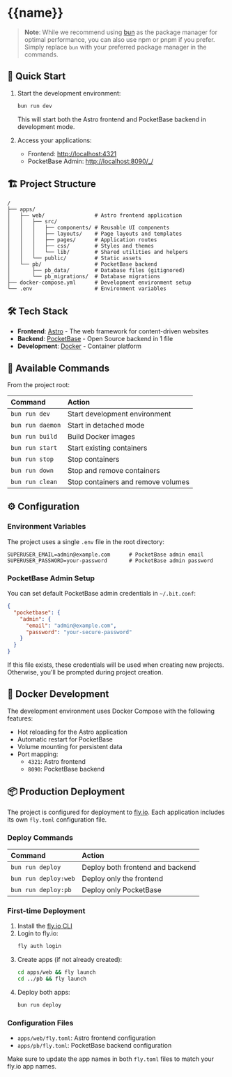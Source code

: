 # {{name}}

> **Note**: While we recommend using [bun](https://bun.sh) as the package manager for optimal performance, you can also use npm or pnpm if you prefer. Simply replace `bun` with your preferred package manager in the commands.

## 🚀 Quick Start

1. Start the development environment:
   ```bash
   bun run dev
   ```
   This will start both the Astro frontend and PocketBase backend in development mode.

2. Access your applications:
   - Frontend: [http://localhost:4321](http://localhost:4321)
   - PocketBase Admin: [http://localhost:8090/_/](http://localhost:8090/_/)

## 🏗 Project Structure

```text
/
├── apps/
│   ├── web/                # Astro frontend application
│   │   ├── src/
│   │   │   ├── components/ # Reusable UI components
│   │   │   ├── layouts/    # Page layouts and templates
│   │   │   ├── pages/      # Application routes
│   │   │   ├── css/        # Styles and themes
│   │   │   └── lib/        # Shared utilities and helpers
│   │   └── public/         # Static assets
│   └── pb/                 # PocketBase backend
│       ├── pb_data/        # Database files (gitignored)
│       └── pb_migrations/  # Database migrations
├── docker-compose.yml      # Development environment setup
└── .env                    # Environment variables
```

## 🛠 Tech Stack

- **Frontend**: [Astro](https://astro.build) - The web framework for content-driven websites
- **Backend**: [PocketBase](https://pocketbase.io) - Open Source backend in 1 file
- **Development**: [Docker](https://www.docker.com) - Container platform

## 🧞 Available Commands

From the project root:

| Command           | Action                                           |
|:-----------------|:------------------------------------------------|
| `bun run dev`    | Start development environment                    |
| `bun run daemon` | Start in detached mode                          |
| `bun run build`  | Build Docker images                             |
| `bun run start`  | Start existing containers                       |
| `bun run stop`   | Stop containers                                 |
| `bun run down`   | Stop and remove containers                      |
| `bun run clean`  | Stop containers and remove volumes              |

## ⚙️ Configuration

### Environment Variables

The project uses a single `.env` file in the root directory:

```env
SUPERUSER_EMAIL=admin@example.com      # PocketBase admin email
SUPERUSER_PASSWORD=your-password       # PocketBase admin password
```

### PocketBase Admin Setup

You can set default PocketBase admin credentials in `~/.bit.conf`:

```json
{
  "pocketbase": {
    "admin": {
      "email": "admin@example.com",
      "password": "your-secure-password"
    }
  }
}
```

If this file exists, these credentials will be used when creating new projects. Otherwise, you'll be prompted during project creation.

## 🐳 Docker Development

The development environment uses Docker Compose with the following features:

- Hot reloading for the Astro application
- Automatic restart for PocketBase
- Volume mounting for persistent data
- Port mapping:
  - `4321`: Astro frontend
  - `8090`: PocketBase backend

## 📦 Production Deployment

The project is configured for deployment to [fly.io](https://fly.io). Each application includes its own `fly.toml` configuration file.

### Deploy Commands

| Command                    | Action                                           |
|:-------------------------|:------------------------------------------------|
| `bun run deploy`         | Deploy both frontend and backend                |
| `bun run deploy:web`     | Deploy only the frontend                        |
| `bun run deploy:pb`      | Deploy only PocketBase                          |

### First-time Deployment

1. Install the [fly.io CLI](https://fly.io/docs/hands-on/install-flyctl/)
2. Login to fly.io:
   ```bash
   fly auth login
   ```
3. Create apps (if not already created):
   ```bash
   cd apps/web && fly launch
   cd ../pb && fly launch
   ```
4. Deploy both apps:
   ```bash
   bun run deploy
   ```

### Configuration Files

- `apps/web/fly.toml`: Astro frontend configuration
- `apps/pb/fly.toml`: PocketBase backend configuration

Make sure to update the app names in both `fly.toml` files to match your fly.io app names.
